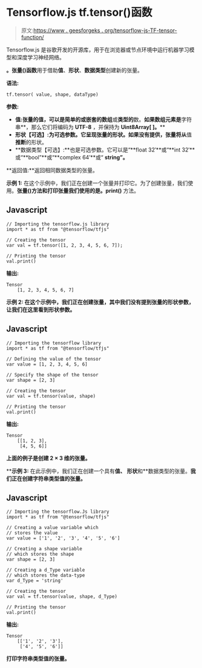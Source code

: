 # Tensorflow.js tf.tensor()函数

> 原文:[https://www . geesforgeks . org/tensorflow-js-TF-tensor-function/](https://www.geeksforgeeks.org/tensorflow-js-tf-tensor-function/)

Tensorflow.js 是谷歌开发的开源库，用于在浏览器或节点环境中运行机器学习模型和深度学习神经网络。

**。张量()函数**用于借助**值**、**形状**、**数据类型**创建新的张量。

**语法:**

```
tf.tensor( value, shape, dataType)
```

**参数:**

*   **值:**张量的值，可以是简单的或嵌套的**数组**或**类型的**数。**如果数组元素是**字符串**，那么它们将编码为 **UTF-8** ，并保持为 **Uint8Array[ ]。****
*   **形状【可选】:**为可选参数。它呈现张量的形状。如果没有提供，张量将**从**值**推断**的形状。
*   **数据类型【可选】:**也是可选参数。它可以是“**float 32′**或“**int 32′**或“**bool”**或“**complex 64′**或“ **string”。**

**返回值:**返回相同数据类型的张量。

**示例 1:** 在这个示例中，我们正在创建一个张量并打印它。为了创建张量，我们使用。**张量()**方法和打印张量我们使用的是**。print()** 方法。

## **Javascript**

```
// Importing the tensorflow.js library
import * as tf from "@tensorflow/tfjs"

// Creating the tensor
var val = tf.tensor([1, 2, 3, 4, 5, 6, 7]);

// Printing the tensor
val.print()
```

****输出:****

```
Tensor
    [1, 2, 3, 4, 5, 6, 7]
```

****示例 2:** 在这个示例中，我们正在创建张量，其中我们没有提到张量的形状参数，让我们在这里看到形状参数。**

## **Javascript**

```
// Importing the tensorflow library
import * as tf from "@tensorflow/tfjs"

// Defining the value of the tensor
var value = [1, 2, 3, 4, 5, 6]    

// Specify the shape of the tensor
var shape = [2, 3]

// Creating the tensor
var val = tf.tensor(value, shape)

// Printing the tensor
val.print()
```

****输出:****

```
Tensor
    [[1, 2, 3],
     [4, 5, 6]]
```

**上面的例子是创建 2 × 3 维的张量。**

****示例 3:** 在此示例中，我们正在创建一个具有**值、** **形状**和**数据类型的张量。**我们正在创建字符串类型值的张量。**

## **Javascript**

```
// Importing the tensorflow.Js library
import * as tf from "@tensorflow/tfjs"

// Creating a value variable which
// stores the value
var value = ['1', '2', '3', '4', '5', '6']

// Creating a shape variable
// which stores the shape
var shape = [2, 3]

// Creating a d_Type variable
// which stores the data-type
var d_Type = 'string'

// Creating the tensor
var val = tf.tensor(value, shape, d_Type)

// Printing the tensor
val.print()
```

****输出:****

```
Tensor
    [['1', '2', '3'],
     ['4', '5', '6']]
```

**打印字符串类型值的张量。**